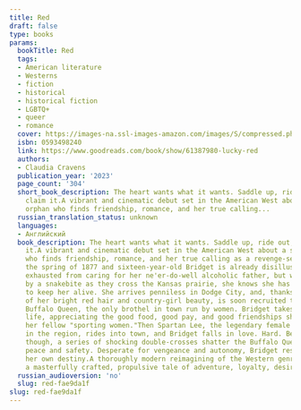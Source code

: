 ```yaml
---
title: Red
draft: false
type: books
params:
  bookTitle: Red
  tags:
  - American literature
  - Westerns
  - fiction
  - historical
  - historical fiction
  - LGBTQ+
  - queer
  - romance
  cover: https://images-na.ssl-images-amazon.com/images/S/compressed.photo.goodreads.com/books/1671472804i/61387980.jpg
  isbn: 0593498240
  link: https://www.goodreads.com/book/show/61387980-lucky-red
  authors:
  - Claudia Cravens
  publication_year: '2023'
  page_count: '304'
  short_book_description: The heart wants what it wants. Saddle up, ride out, and
    claim it.A vibrant and cinematic debut set in the American West about a scrappy
    orphan who finds friendship, romance, and her true calling...
  russian_translation_status: unknown
  languages:
  - Английский
  book_description: The heart wants what it wants. Saddle up, ride out, and claim
    it.A vibrant and cinematic debut set in the American West about a scrappy orphan
    who finds friendship, romance, and her true calling as a revenge-seeking gunslinger.It's
    the spring of 1877 and sixteen-year-old Bridget is already disillusioned. She's
    exhausted from caring for her ne'er-do-well alcoholic father, but when he's killed
    by a snakebite as they cross the Kansas prairie, she knows she has only her wits
    to keep her alive. She arrives penniless in Dodge City, and, thanks to the allure
    of her bright red hair and country-girl beauty, is soon recruited to work at the
    Buffalo Queen, the only brothel in town run by women. Bridget takes to brothel
    life, appreciating the good food, good pay, and good friendships she forms with
    her fellow "sporting women."Then Spartan Lee, the legendary female gunfighter
    in the region, rides into town, and Bridget falls in love. Hard. Before long,
    though, a series of shocking double-crosses shatter the Buffalo Queen's tenuous
    peace and safety. Desperate for vengeance and autonomy, Bridget resolves to claim
    her own destiny.A thoroughly modern reimagining of the Western genre,Lucky Redis
    a masterfully crafted, propulsive tale of adventure, loyalty, desire, and love.
  russian_audioversion: 'no'
  slug: red-fae9da1f
slug: red-fae9da1f
---
```

